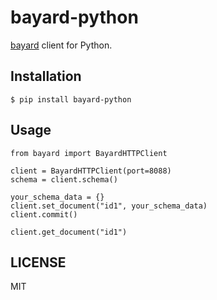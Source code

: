 # bayard-python

[bayard](https://github.com/bayard-search/bayard) client for Python.


## Installation

```
$ pip install bayard-python
```

## Usage

```
from bayard import BayardHTTPClient

client = BayardHTTPClient(port=8088)
schema = client.schema()

your_schema_data = {}
client.set_document("id1", your_schema_data)
client.commit()

client.get_document("id1")
```

## LICENSE

MIT
